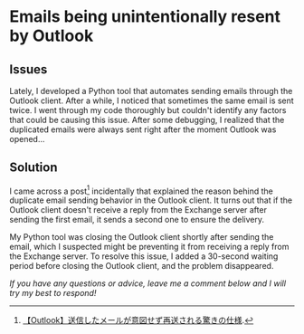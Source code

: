 # Emails being unintentionally resent by Outlook


## Issues

Lately, I developed a Python tool that automates sending emails through the Outlook client. After a while, I noticed that sometimes the same email is sent twice.
I went through my code thoroughly but couldn't identify any factors that could be causing this issue.
After some debugging, I realized that the duplicated emails were always sent right after the moment Outlook was opened...

## Solution

I came across a post[^1] incidentally that explained the reason behind the duplicate email sending behavior in the Outlook client. It turns out that if the Outlook client doesn't receive a reply from the Exchange server after sending the first email, it sends a second one to ensure the delivery.

My Python tool was closing the Outlook client shortly after sending the email, which I suspected might be preventing it from receiving a reply from the Exchange server.
To resolve this issue, I added a 30-second waiting period before closing the Outlook client, and the problem disappeared.

[^1]: [【Outlook】送信したメールが意図せず再送される驚きの仕様](https://mosomoso-history.com/%E3%80%90outlook%E3%80%91%E9%80%81%E4%BF%A1%E3%81%97%E3%81%9F%E3%83%A1%E3%83%BC%E3%83%AB%E3%81%8C%E6%84%8F%E5%9B%B3%E3%81%9B%E3%81%9A%E5%86%8D%E9%80%81%E3%81%95%E3%82%8C%E3%82%8B%E9%A9%9A%E3%81%8D/).

*If you have any questions or advice, leave me a comment below and I will try my best to respond!*

